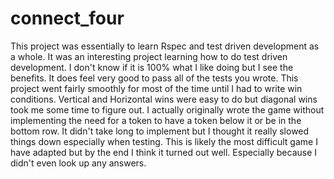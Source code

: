 # connect_four
This project was essentially to learn Rspec and test driven development as a whole. It was an interesting project learning how to do test driven development. I don't know if it is 100% what I like doing but I see the benefits. It does feel very good to pass all of the tests you wrote. This project went fairly smoothly for most of the time until I had to write win conditions. Vertical and Horizontal wins were easy to do but diagonal wins took me some time to figure out. I actually originally wrote the game without implementing the need for a token to have a token below it or be in the bottom row. It didn't take long to implement but I thought it really slowed things down especially when testing. This is likely the most difficult game I have adapted but by the end I think it turned out well. Especially because I didn't even look up any answers.
